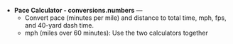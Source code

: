 - **Pace Calculator - conversions.numbers** — <br />
	* Convert pace (minutes per mile) and distance to total time, mph, fps, and 40-yard dash time.
	* mph (miles over 60 minutes): Use the two calculators together